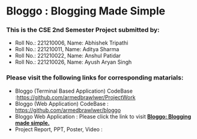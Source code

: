 # Bloggo : Blogging Made Simple

### This is the CSE 2nd Semester Project submitted by:
- Roll No.: 221210006, Name: Abhishek Tripathi
- Roll No.: 221210011, Name: Aditya Sharma
- Roll No.: 221210022, Name: Anshul Patidar
- Roll No.: 221210026, Name: Ayush Aryan Singh

### Please visit the following links for corresponding matarials:

- Bloggo (Terminal Based Application) CodeBase :https://github.com/armedbrawlwer/ProjectWork
- Bloggo (Web Application) CodeBase : https://github.com/armedbrawlwer/bloggo
- Bloggo Web Application : Please click the link to visit **[Bloggo: Blogging made simple.](https://bloggo-s0cq.onrender.com/)**
- Project Report, PPT, Poster, Video : 

